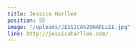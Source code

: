 ```yaml
---
title: Jessica Harllee
position: 55
image: "/uploads/JESSICA%20HARLLEE.jpg"
link: http://jessicaharllee.com/
---
```


